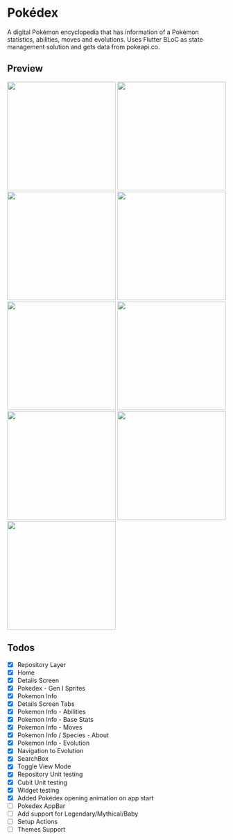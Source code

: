 # Pokédex

A digital Pokémon encyclopedia that has information of a Pokémon statistics, abilities, moves and evolutions. Uses Flutter BLoC as state management solution and gets data from pokeapi.co.

## Preview

<p align="left">
    <img src="https://github.com/diogosequeira94/flutter_pokedex/assets/17165238/7abcc601-ddc0-44ce-8893-99ea8b4618aa" width="250px"/>  
    <img src="https://github.com/diogosequeira94/flutter-pokedex/assets/17165238/8c35f1fe-842d-4db7-a6f0-e07d13552a3f" width="250px"/>  
    <img src="https://github.com/diogosequeira94/flutter-pokedex/assets/17165238/a504b00a-7ae4-4e29-9c80-60ac2029d7dd" width="250px"/>
      <img src="https://github.com/diogosequeira94/flutter-pokedex/assets/17165238/a48060d8-e07e-4412-95d6-081b0898006d" width="250px"/>  
    <img src="https://github.com/diogosequeira94/flutter-pokedex/assets/17165238/83351d1e-14c9-4e8e-9e00-94fba9021611" width="250px"/>
      <img src="https://github.com/diogosequeira94/flutter-pokedex/assets/17165238/5175e4c0-9de1-4a4d-8efa-fdd2e4219b87" width="250px"/>  
    <img src="https://github.com/diogosequeira94/flutter-pokedex/assets/17165238/4114820c-4273-4a68-a221-e32ddfdd910c" width="250px"/>
       <img src="https://github.com/diogosequeira94/flutter-pokedex/assets/17165238/c361f55c-acb4-4c0a-9962-488b92f92599" width="250px"/>  
    <img src="https://github.com/diogosequeira94/flutter-pokedex/assets/17165238/13629076-0d8d-4980-bcfa-a6135223b1fd" width="250px"/>
</p>

## Todos

- [x] Repository Layer
- [x] Home
- [x] Details Screen
- [x] Pokedex - Gen I Sprites
- [x] Pokemon Info
- [x] Details Screen Tabs
- [x] Pokemon Info - Abilities
- [x] Pokemon Info - Base Stats
- [x] Pokemon Info - Moves
- [x] Pokemon Info / Species - About
- [x] Pokemon Info - Evolution
- [x] Navigation to Evolution
- [x] SearchBox
- [x] Toggle View Mode
- [x] Repository Unit testing
- [x] Cubit Unit testing
- [x] Widget testing
- [x] Added Pokédex opening animation on app start
- [ ] Pokedex AppBar
- [ ] Add support for Legendary/Mythical/Baby
- [ ] Setup Actions
- [ ] Themes Support
